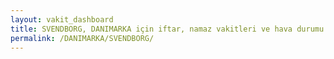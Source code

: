 ```yaml
---
layout: vakit_dashboard
title: SVENDBORG, DANIMARKA için iftar, namaz vakitleri ve hava durumu - ilçe/eyalet seç
permalink: /DANIMARKA/SVENDBORG/
---
```


<script type="text/javascript">
  var GLOBAL_COUNTRY = 'DANIMARKA';
  var GLOBAL_CITY = 'SVENDBORG';
  var GLOBAL_STATE = '';
  var lat = 72;
  var lon = 21;
</script>
